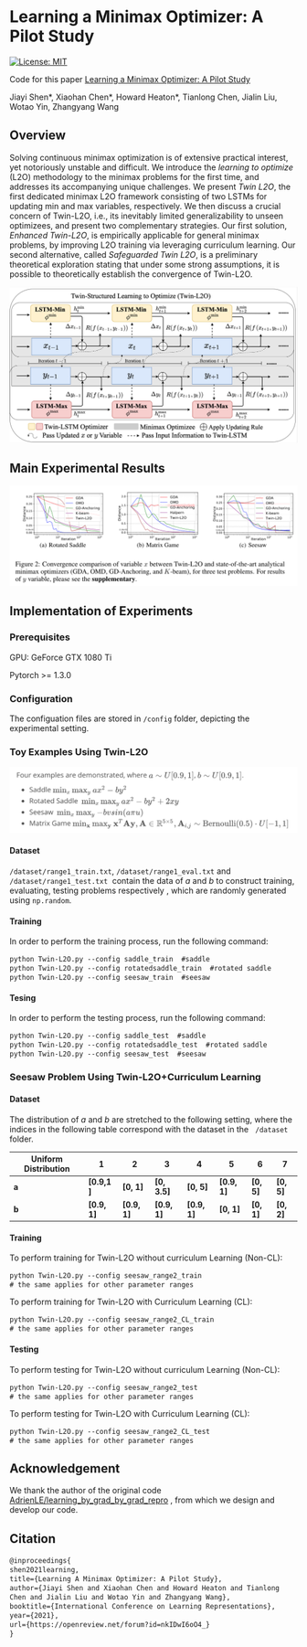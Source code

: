 # Learning a Minimax Optimizer: A Pilot Study

[![License: MIT](https://img.shields.io/badge/License-MIT-green.svg)](https://opensource.org/licenses/MIT)

Code for this paper [Learning a Minimax Optimizer: A Pilot Study]()

Jiayi Shen\*, Xiaohan Chen\*, Howard Heaton*, Tianlong Chen, Jialin Liu, Wotao Yin, Zhangyang Wang

## Overview

Solving continuous minimax optimization is of extensive practical interest, yet notoriously unstable and difficult. We introduce the *learning to optimize* (L2O) methodology to the minimax problems for the first time, and addresses its accompanying unique challenges. We present *Twin L2O*, the first dedicated minimax L2O framework consisting of two LSTMs for updating min and max variables, respectively.  We then discuss a crucial concern of Twin-L2O, i.e., its inevitably limited generalizability to unseen optimizees, and present two complementary strategies. Our first solution, *Enhanced Twin-L2O*, is empirically applicable for general minimax problems, by improving L2O training via leveraging curriculum learning. Our second alternative, called *Safeguarded Twin L2O*, is a preliminary theoretical exploration stating that under some strong assumptions, it is possible to theoretically establish the convergence of Twin-L2O. 

![minimax](img/minimax.png)

## Main Experimental Results

![results](img/results1.png)

## Implementation of Experiments

### Prerequisites

GPU: GeForce GTX 1080 Ti

Pytorch >= 1.3.0

### Configuration

The configuation files are stored in `/config` folder, depicting the experimental setting.

### Toy Examples Using Twin-L2O

![](img/problems.png)

#### Dataset

`/dataset/range1_train.txt`, `/dataset/range1_eval.txt` and `/dataset/range1_test.txt`  contain the data of $a$  and $b$  to construct training, evaluating, testing problems respectively , which are randomly generated using `np.random`. 

#### Training

In order to perform the training process, run the following command:

```shell
python Twin-L2O.py --config saddle_train  #saddle
python Twin-L2O.py --config rotatedsaddle_train  #rotated saddle
python Twin-L2O.py --config seesaw_train  #seesaw
```

#### Tesing

In order to perform the testing process, run the following command:

```shell
python Twin-L2O.py --config saddle_test  #saddle
python Twin-L2O.py --config rotatedsaddle_test  #rotated saddle
python Twin-L2O.py --config seesaw_test  #seesaw
```

### Seesaw Problem Using Twin-L2O+Curriculum Learning

#### Dataset

The distribution of $a$ and $b$ are stretched to the following setting, where the indices in the following table correspond with the dataset in the   `/dataset` folder.

| Uniform Distribution | 1            | 2            | 3            | 4            | 5            | 6          | 7          |
| -------------------- | ------------ | ------------ | ------------ | ------------ | ------------ | ---------- | ---------- |
| **a**                | **[0.9,1 ]** | **[0, 1]**   | **[0, 3.5]** | **[0, 5]**   | **[0.9, 1]** | **[0, 5]** | **[0, 5]** |
| **b**                | **[0.9, 1]** | **[0.9, 1]** | **[0.9, 1]** | **[0.9, 1]** | **[0, 1]**   | **[0, 1]** | **[0, 2]** |

#### Training

To perform training for Twin-L2O without curriculum Learning (Non-CL):

```shell
python Twin-L2O.py --config seesaw_range2_train 
# the same applies for other parameter ranges
```

To perform training for Twin-L2O with Curriculum Learning (CL): 

```shell
python Twin-L2O.py --config seesaw_range2_CL_train 
# the same applies for other parameter ranges
```

#### Testing

To perform testing for Twin-L2O without curriculum Learning (Non-CL):

```shell
python Twin-L2O.py --config seesaw_range2_test 
# the same applies for other parameter ranges
```

To perform testing for Twin-L2O with Curriculum Learning (CL):

```shell
python Twin-L2O.py --config seesaw_range2_CL_test 
# the same applies for other parameter ranges
```

## Acknowledgement

We thank the author of the original code [AdrienLE/learning_by_grad_by_grad_repro](https://github.com/AdrienLE/learning_by_grad_by_grad_repro) , from which we design and develop our code.

## Citation

```
@inproceedings{
shen2021learning,
title={Learning A Minimax Optimizer: A Pilot Study},
author={Jiayi Shen and Xiaohan Chen and Howard Heaton and Tianlong Chen and Jialin Liu and Wotao Yin and Zhangyang Wang},
booktitle={International Conference on Learning Representations},
year={2021},
url={https://openreview.net/forum?id=nkIDwI6oO4_}
}
```

